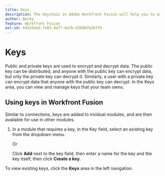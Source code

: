 ```yaml
---
title: Keys
description: The keychain in Adobe Workfront Fusion will help you to administer public and private keys. Keys are used, for example, by the Encryptor app for encrypting or decrypting PGP messages.
author: Becky
feature: Workfront Fusion
exl-id: b92e54ed-fa03-4af7-be7b-436907b2bff9
---
```

# Keys

Public and private keys are used to encrypt and decrypt data. The public key can be distributed, and anyone with the public key can encrypt data, but only the private key can decrypt it. Similarly, a user with a private key can encrypt data that anyone with the public key can decrypt. In the Keys area, you can view and manage keys that your team owns.

## Using keys in Workfront Fusion

Similar to connections, keys are added to invidual modules, and are then available for use in other modules. 

1. In a module that requires a key, in the Key field, select an existing key from the dropdown menu.

   Or

   Click **Add** next to the key field, then enter a name for the key and the key itself, then click **Create a key**. 

To view existing keys, click the **Keys** area in the left navigation.
